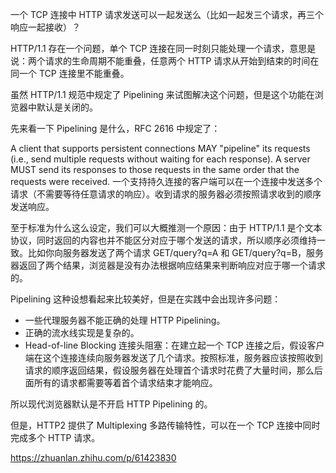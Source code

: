 一个 TCP 连接中 HTTP 请求发送可以一起发送么（比如一起发三个请求，再三个响应一起接收）？

HTTP/1.1 存在一个问题，单个 TCP 连接在同一时刻只能处理一个请求，意思是说：两个请求的生命周期不能重叠，任意两个 HTTP 请求从开始到结束的时间在同一个 TCP 连接里不能重叠。

虽然 HTTP/1.1 规范中规定了 Pipelining 来试图解决这个问题，但是这个功能在浏览器中默认是关闭的。

先来看一下 Pipelining 是什么，RFC 2616 中规定了：

A client that supports persistent connections MAY "pipeline" its requests (i.e., send multiple requests without waiting for each response). A server MUST send its responses to those requests in the same order that the requests were received. 
一个支持持久连接的客户端可以在一个连接中发送多个请求（不需要等待任意请求的响应）。收到请求的服务器必须按照请求收到的顺序发送响应。

至于标准为什么这么设定，我们可以大概推测一个原因：由于 HTTP/1.1 是个文本协议，同时返回的内容也并不能区分对应于哪个发送的请求，所以顺序必须维持一致。比如你向服务器发送了两个请求 GET/query?q=A 和 GET/query?q=B，服务器返回了两个结果，浏览器是没有办法根据响应结果来判断响应对应于哪一个请求的。

Pipelining 这种设想看起来比较美好，但是在实践中会出现许多问题：
- 一些代理服务器不能正确的处理 HTTP Pipelining。
- 正确的流水线实现是复杂的。
- Head-of-line Blocking 连接头阻塞：在建立起一个 TCP 连接之后，假设客户端在这个连接连续向服务器发送了几个请求。按照标准，服务器应该按照收到请求的顺序返回结果，假设服务器在处理首个请求时花费了大量时间，那么后面所有的请求都需要等着首个请求结束才能响应。
  
所以现代浏览器默认是不开启 HTTP Pipelining 的。

但是，HTTP2 提供了 Multiplexing 多路传输特性，可以在一个 TCP 连接中同时完成多个 HTTP 请求。


https://zhuanlan.zhihu.com/p/61423830